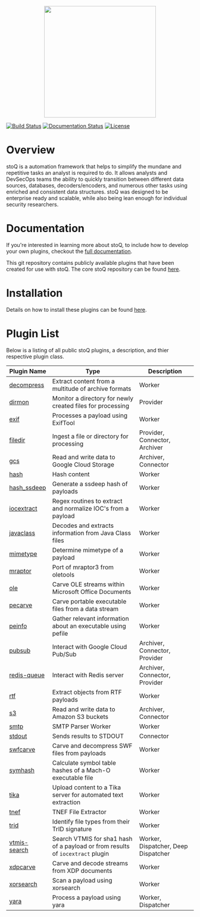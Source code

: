 <p align="center">
<img src="http://stoq.punchcyber.com/i/stoq.png" width="300"><br />
</p>

[![Build Status](https://travis-ci.org/PUNCH-Cyber/stoq-plugins-public.svg?branch=v2)](https://travis-ci.org/PUNCH-Cyber/stoq-plugins-public)
[![Documentation Status](https://readthedocs.org/projects/stoq-framework/badge/?version=v2)](https://stoq-framework.readthedocs.io/en/v2/)
[![License](https://img.shields.io/pypi/l/stoq-framework.svg)](https://pypi.org/project/stoq-framework/)

# Overview

stoQ is a automation framework that helps to simplify the mundane and repetitive
tasks an analyst is required to do. It allows analysts and DevSecOps teams the
ability to quickly transition between different data sources, databases,
decoders/encoders, and numerous other tasks using enriched and consistent data
structures. stoQ was designed to be enterprise ready and scalable, while also being
lean enough for individual security researchers.

# Documentation

If you're interested in learning more about stoQ, to include how to develop your
own plugins, checkout the [full documentation](https://stoq-framework.readthedocs.io/).

This git repository contains publicly available plugins that have been created
for use with stoQ. The core stoQ repository can be found [here](https://github.com/PUNCH-Cyber/stoq).

# Installation

Details on how to install these plugins can be found [here](https://stoq-framework.readthedocs.io/en/latest/installation.html#installing-plugins).

# Plugin List

Below is a listing of all public stoQ plugins, a description, and thier respective plugin class.

| Plugin Name | Type                                                          | Description                   |
| ----------- | ------------------------------------------------------------- | ----------------------------- |
| [decompress](decompress/)  | Extract content from a multitude of archive formats           | Worker                        |
| [dirmon](dirmon/)      | Monitor a directory for newly created files for processing    | Provider                      |
| [exif](exif/)        | Processes a payload using ExifTool                            | Worker                        |
| [filedir](filedir/)     | Ingest a file or directory for processing                     | Provider, Connector, Archiver |
| [gcs](gcs/)         | Read and write data to Google Cloud Storage                   | Archiver, Connector           |
| [hash](hash/)        | Hash content                                                  | Worker                        |
| [hash_ssdeep](hash_ssdeep/) | Generate a ssdeep hash of payloads                            | Worker                        |
| [iocextract](iocextract/)  | Regex routines to extract and normalize IOC's from a payload  | Worker                        |
| [javaclass](javaclass/)   | Decodes and extracts information from Java Class files        | Worker                        |
| [mimetype](mimetype)    | Determine mimetype of a payload                               | Worker                        |
| [mraptor](mraptor/)     | Port of mraptor3 from oletools                                | Worker                        |
| [ole](ole/)         | Carve OLE streams within Microsoft Office Documents           | Worker                        |
| [pecarve](pecarve/)     | Carve portable executable files from a data stream            | Worker                        |
| [peinfo](peinfo/)      | Gather relevant information about an executable using pefile  | Worker                        |
| [pubsub](pubsub/)      | Interact with Google Cloud Pub/Sub                            | Archiver, Connector, Provider |
| [redis-queue](redis-queue/) | Interact with Redis server                                    | Archiver, Connector, Provider |
| [rtf](rtf/)         | Extract objects from RTF payloads                             | Worker                        |
| [s3](s3/)          | Read and write data to Amazon S3 buckets                      | Archiver, Connector           |
| [smtp](smtp/)        | SMTP Parser Worker                                            | Worker                        |
| [stdout](stdout/)      | Sends results to STDOUT                                       | Connector                     |
| [swfcarve](swfcarve/)    | Carve and decompress SWF files from payloads                  | Worker                        |
| [symhash](symhash/)     | Calculate symbol table hashes of a Mach-O executable file     | Worker                        |
| [tika](tika/)        | Upload content to a Tika server for automated text extraction | Worker                        |
| [tnef](tnef/)        | TNEF File Extractor                                           | Worker                        |
| [trid](trid/)        | Identify file types from their TrID signature                 | Worker                        |
| [vtmis-search](vtmis-search/) | Search VTMIS for sha1 hash of a payload or from results of `iocextract` plugin | Worker, Dispatcher, Deep Dispatcher |
| [xdpcarve](xdpcarve)    | Carve and decode streams from XDP documents                   | Worker                        |
| [xorsearch](xorsearch/)   | Scan a payload using xorsearch                                | Worker                        |
| [yara](yara/)        | Process a payload using yara                                  | Worker, Dispatcher            |
